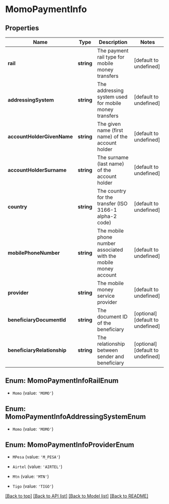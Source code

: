 # MomoPaymentInfo

## Properties

|Name | Type | Description | Notes|
|------------ | ------------- | ------------- | -------------|
|**rail** | **string** | The payment rail type for mobile money transfers | [default to undefined]|
|**addressingSystem** | **string** | The addressing system used for mobile money transfers | [default to undefined]|
|**accountHolderGivenName** | **string** | The given name (first name) of the account holder | [default to undefined]|
|**accountHolderSurname** | **string** | The surname (last name) of the account holder | [default to undefined]|
|**country** | **string** | The country for the transfer (ISO 3166-1 alpha-2 code) | [default to undefined]|
|**mobilePhoneNumber** | **string** | The mobile phone number associated with the mobile money account | [default to undefined]|
|**provider** | **string** | The mobile money service provider | [default to undefined]|
|**beneficiaryDocumentId** | **string** | The document ID of the beneficiary | [optional] [default to undefined]|
|**beneficiaryRelationship** | **string** | The relationship between sender and beneficiary | [optional] [default to undefined]|


## Enum: MomoPaymentInfoRailEnum


* `Momo` (value: `'MOMO'`)



## Enum: MomoPaymentInfoAddressingSystemEnum


* `Momo` (value: `'MOMO'`)



## Enum: MomoPaymentInfoProviderEnum


* `MPesa` (value: `'M_PESA'`)

* `Airtel` (value: `'AIRTEL'`)

* `Mtn` (value: `'MTN'`)

* `Tigo` (value: `'TIGO'`)





[[Back to top]](#) [[Back to API list]](../../README.md#documentation-for-api-endpoints) [[Back to Model list]](../../README.md#documentation-for-models) [[Back to README]](../../README.md)
